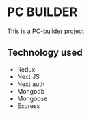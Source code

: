 <h1>PC BUILDER</h1>

This is a [PC-builder](https://pc-builder-ten-opal.vercel.app/) project

## Technology used

- Redux
- Next JS
- Next auth
- Mongodb
- Mongoose
- Express
